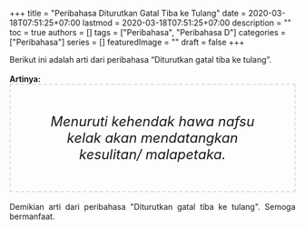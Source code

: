 +++
title = "Peribahasa Diturutkan Gatal Tiba ke Tulang"
date = 2020-03-18T07:51:25+07:00
lastmod = 2020-03-18T07:51:25+07:00
description = ""
toc = true
authors = []
tags = ["Peribahasa", "Peribahasa D"]
categories = ["Peribahasa"]
series = []
featuredImage = ""
draft = false
+++

<div dir="ltr" style="text-align: left;" trbidi="on"><div style="text-align: justify;">Berikut ini adalah arti dari peribahasa “Diturutkan gatal tiba ke tulang”.</div><br /><div style="text-align: justify;"><b>Artinya:</b></div><div style="border: 2px dashed #ddd; font-size: 24px; height: auto; margin: 0 auto; padding: 50px; text-align: center; width: auto;"><i>Menuruti kehendak hawa nafsu kelak akan mendatangkan kesulitan/ malapetaka.</i></div><br />
<div style="text-align: justify;">Demikian arti dari peribahasa "Diturutkan gatal tiba ke tulang". Semoga bermanfaat.</div></div>
